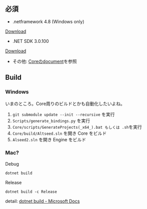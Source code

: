 ﻿## 必須

- .netframework 4.8 (Windows only)

[Download](https://dotnet.microsoft.com/download/visual-studio-sdks)

- .NET SDK 3.0.100

[Download](https://dotnet.microsoft.com/download/dotnet-core/3.0)

- その他: [Coreのdocument](Core/documents/development/HowToBuild_Ja.md)を参照

## Build

### Windows

いまのところ。Core周りのビルドとかも自動化したいよね。

1. `git submodule update --init --recursive` を実行
1. `Scripts/generate_bindings.py` を実行
1. `Core/scripts/GenerateProjects(_x64_).bat もしくは .sh`を実行
1. `Core/build/Altseed.sln` を開き Core をビルド
1. `Alseed2.sln` を開き Engine をビルド


### Mac?

Debug
```shell
dotnet build
```
Release
```shell
dotnet build -c Release
```
detail: 
[dotnet build - Microsoft Docs](https://docs.microsoft.com/ja-jp/dotnet/core/tools/dotnet-build)